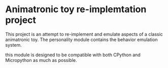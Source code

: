 # Animatronic toy re-implemtation project
This project is an attempt to re-implement and emulate aspects of a classic animatronic toy.
The personality module contains the behavior emulation system.

this module is designed to be compatible with both CPython and Micropython as much as possible.
